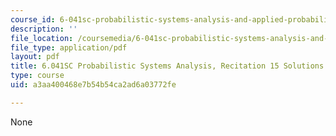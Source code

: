 ```yaml
---
course_id: 6-041sc-probabilistic-systems-analysis-and-applied-probability-fall-2013
description: ''
file_location: /coursemedia/6-041sc-probabilistic-systems-analysis-and-applied-probability-fall-2013/a3aa400468e7b54b54ca2ad6a03772fe_MIT6_041SCF13_rec15_sol.pdf
file_type: application/pdf
layout: pdf
title: 6.041SC Probabilistic Systems Analysis, Recitation 15 Solutions
type: course
uid: a3aa400468e7b54b54ca2ad6a03772fe

---
```

None